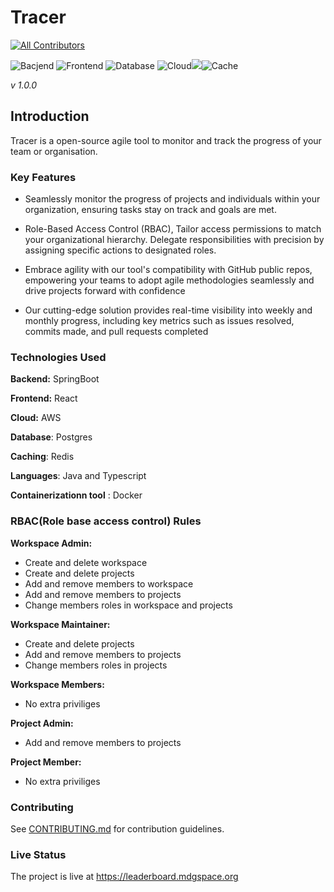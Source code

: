 # Tracer

<!-- ALL-CONTRIBUTORS-BADGE:START - Do not remove or modify this section -->

[![All Contributors](https://img.shields.io/badge/all_contributors-2-orange.svg?style=flat-square)](#contributors-)

![Bacjend](https://img.shields.io/badge/Java-ED8B00?style=for-the-badge&logo=openjdk&logoColor=white) ![Frontend](https://img.shields.io/badge/React-20232A?style=for-the-badge&logo=react&logoColor=61DAFB) ![Database](https://img.shields.io/badge/PostgreSQL-316192?style=for-the-badge&logo=postgresql&logoColor=white) ![Cloud](https://img.shields.io/badge/Amazon_AWS-FF9900?style=for-the-badge&logo=amazonaws&logoColor=white)![](https://img.shields.io/badge/Spring_Security-6DB33F?style=for-the-badge&logo=Spring-Security&logoColor=white)![Cache](https://img.shields.io/badge/redis-%23DD0031.svg?&style=for-the-badge&logo=redis&logoColor=white)


_v 1.0.0_

 ## Introduction
 Tracer is a open-source agile tool to monitor and track the progress of your team or organisation. 

 ### Key Features

 - Seamlessly monitor the progress of projects and individuals within your organization, ensuring tasks stay on track and goals are met.


 - Role-Based Access Control (RBAC), Tailor access  permissions to match your organizational hierarchy. Delegate responsibilities with precision by assigning specific actions to designated roles.

- Embrace agility with our tool's compatibility with GitHub public repos, empowering your teams to adopt agile methodologies seamlessly and drive projects forward with confidence
- Our cutting-edge solution provides real-time visibility into weekly and monthly progress, including key metrics such as issues resolved, commits made, and pull requests completed

### Technologies Used


**Backend:** SpringBoot

**Frontend:** React

**Cloud:** AWS

**Database**: Postgres

**Caching**: Redis

**Languages**: Java and Typescript

**Containerizationn tool** : Docker

### RBAC(Role base access control) Rules

**Workspace Admin:**  
   - Create and delete workspace
   - Create and delete projects
   - Add and remove members to workspace
   - Add and remove members to projects
   - Change members roles in workspace and projects

**Workspace Maintainer:**
   - Create and delete projects
   - Add and remove members to projects
   - Change members roles in projects

**Workspace Members:**
   - No extra priviliges

**Project Admin:**
   - Add and remove members to projects

**Project Member:**
   - No extra priviliges


### Contributing
See [CONTRIBUTING.md](CONTRIBUTING.md) for contribution guidelines.

### Live Status
The project is live at https://leaderboard.mdgspace.org





